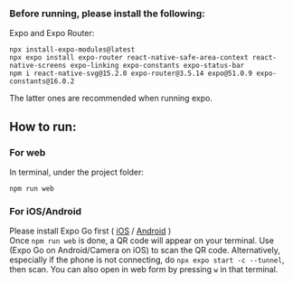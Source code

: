 ### Before running, please install the following:
Expo and Expo Router:
```
npx install-expo-modules@latest
npx expo install expo-router react-native-safe-area-context react-native-screens expo-linking expo-constants expo-status-bar
npm i react-native-svg@15.2.0 expo-router@3.5.14 expo@51.0.9 expo-constants@16.0.2
```
The latter ones are recommended when running expo.


## How to run:
### For web
In terminal, under the project folder:
```
npm run web
```

### For iOS/Android
Please install Expo Go first ( [iOS](https://apps.apple.com/us/app/expo-go/id982107779) / [Android](https://play.google.com/store/apps/details?id=host.exp.exponent&hl=en&gl=US&pli=1) )<br>
Once `npm run web` is done, a QR code will appear on your terminal. Use (Expo Go on Android/Camera on iOS) to scan the QR code. Alternatively, especially if the phone is not connecting, do `npx expo start -c --tunnel`, then scan. You can also open in web form by pressing `w` in that terminal.

